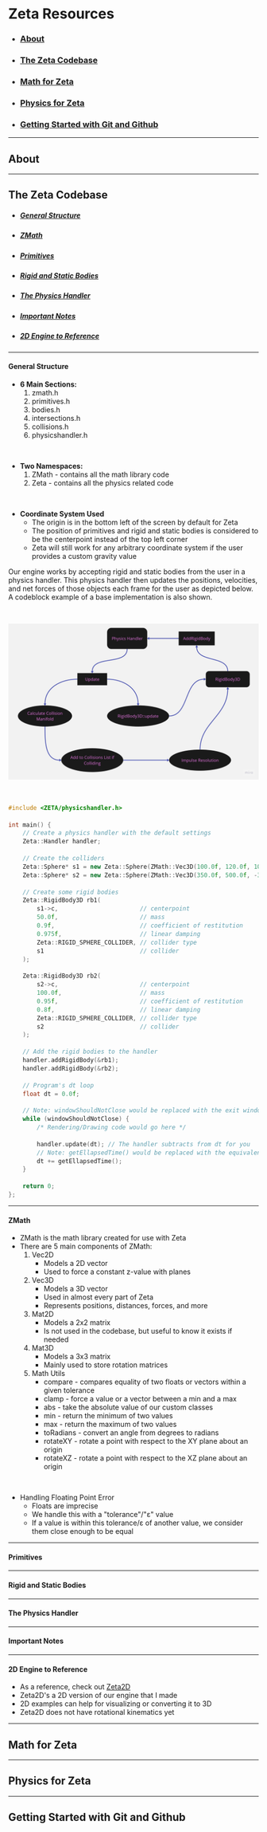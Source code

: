# Zeta Resources

* ### [About](https://github.com/Salamence064/Zeta-Resources#about-1)
* ### [The Zeta Codebase](https://github.com/Salamence064/Zeta-Resources#the-zeta-codebase-1)
* ### [Math for Zeta](https://github.com/Salamence064/Zeta-Resources#math-for-zeta-1)
* ### [Physics for Zeta](https://github.com/Salamence064/Zeta-Resources#physics-for-zeta-1)
* ### [Getting Started with Git and Github](https://github.com/Salamence064/Zeta-Resources#getting-started-with-git-and-github-1)

___

## About

___

## The Zeta Codebase

* ##### [General Structure](https://github.com/Salamence064/Zeta-Resources#general-structure-1)
* ##### [ZMath](https://github.com/Salamence064/Zeta-Resources#zmath-1)
* ##### [Primitives](https://github.com/Salamence064/Zeta-Resources#primitives-1)
* ##### [Rigid and Static Bodies](https://github.com/Salamence064/Zeta-Resources#rigid-and-static-bodies-1)
* ##### [The Physics Handler](https://github.com/Salamence064/Zeta-Resources#the-physics-handler-1)
* ##### [Important Notes](https://github.com/Salamence064/Zeta-Resources#important-notes-1)
* ##### [2D Engine to Reference](https://github.com/Salamence064/Zeta-Resources#2d-engine-to-reference-1)

___

#### General Structure
* **6 Main Sections:**
  1. zmath.h
  2. primitives.h
  3. bodies.h
  4. intersections.h
  5. collisions.h
  6. physicshandler.h
<br>

* **Two Namespaces:**
  1. ZMath - contains all the math library code
  2. Zeta - contains all the physics related code
<br>

* **Coordinate System Used**
  * The origin is in the bottom left of the screen by default for Zeta
  * The position of primitives and rigid and static bodies is considered to be the centerpoint instead of the top left corner
  * Zeta will still work for any arbitrary coordinate system if the user provides a custom gravity value

Our engine works by accepting rigid and static bodies from the user in a physics handler. This physics handler then updates the positions, velocities, and net forces of those objects each frame for the user as depicted below. A codeblock example of a base implementation is also shown.

<br>

![](CodeStructure.jpg)

<br>

```c++
#include <ZETA/physicshandler.h>

int main() {
    // Create a physics handler with the default settings
    Zeta::Handler handler;

    // Create the colliders
    Zeta::Sphere* s1 = new Zeta::Sphere(ZMath::Vec3D(100.0f, 120.0f, 100.0f), 50.0f);
    Zeta::Sphere* s2 = new Zeta::Sphere(ZMath::Vec3D(350.0f, 500.0f, -340.0f), 200.0f);

    // Create some rigid bodies
    Zeta::RigidBody3D rb1(
        s1->c,                       // centerpoint
        50.0f,                       // mass
        0.9f,                        // coefficient of restitution
        0.975f,                      // linear damping
        Zeta::RIGID_SPHERE_COLLIDER, // collider type
        s1                           // collider
    );

    Zeta::RigidBody3D rb2(
        s2->c,                       // centerpoint
        100.0f,                      // mass
        0.95f,                       // coefficient of restitution
        0.8f,                        // linear damping
        Zeta::RIGID_SPHERE_COLLIDER, // collider type
        s2                           // collider
    );

    // Add the rigid bodies to the handler
    handler.addRigidBody(&rb1);
    handler.addRigidBody(&rb2);

    // Program's dt loop
    float dt = 0.0f;

    // Note: windowShouldNotClose would be replaced with the exit window condition in the user's graphics library
    while (windowShouldNotClose) {
        /* Rendering/Drawing code would go here */

        handler.update(dt); // The handler subtracts from dt for you
        // Note: getEllapsedTime() would be replaced with the equivalent in the user's graphics library
        dt += getEllapsedTime();
    }

    return 0;
};
```
___

#### ZMath

* ZMath is the math library created for use with Zeta
* There are 5 main components of ZMath:
  1. Vec2D
      * Models a 2D vector
      * Used to force a constant z-value with planes
  2. Vec3D
     * Models a 3D vector
     * Used in almost every part of Zeta
     * Represents positions, distances, forces, and more
  3. Mat2D
     * Models a 2x2 matrix
     * Is not used in the codebase, but useful to know it exists if needed
  4. Mat3D
     * Models a 3x3 matrix
     * Mainly used to store rotation matrices
  5. Math Utils
     * compare - compares equality of two floats or vectors within a given tolerance
     * clamp - force a value or a vector between a min and a max
     * abs - take the absolute value of our custom classes
     * min - return the minimum of two values
     * max - return the maximum of two values
     * toRadians - convert an angle from degrees to radians
     * rotateXY - rotate a point with respect to the XY plane about an origin
     * rotateXZ - rotate a point with respect to the XZ plane about an origin
<br>

* Handling Floating Point Error
  * Floats are imprecise
  * We handle this with a "tolerance"/"ɛ" value
  * If a value is within this tolerance/ɛ of another value, we consider them close enough to be equal

___

#### Primitives

___

#### Rigid and Static Bodies

___

#### The Physics Handler

___

#### Important Notes

___

#### 2D Engine to Reference

* As a reference, check out [Zeta2D](https://github.com/Salamence064/Zeta2D)
* Zeta2D's a 2D version of our engine that I made
* 2D examples can help for visualizing or converting it to 3D
* Zeta2D does not have rotational kinematics yet
___

## Math for Zeta

___

## Physics for Zeta

___

## Getting Started with Git and Github



